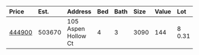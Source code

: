 | Price      | Est.   | Address             | Bed | Bath | Size | Value | Lot    | Unit  | Year | Link                                                                      |
| :--------- | :----- | :------------------ | :-- | :--- | :--- | :---- | :----- | :---- | :--- | :------------------------------------------------------------------------ |
| [444900]() | 503670 | 105 Aspen Hollow Ct | 4   | 3    | 3090 | 144   | 8 0.31 | Acres | 1997 | https://www.movoto.com/home/105-aspen-hollow-ct-cary-nc-27518-413_2320329 |
